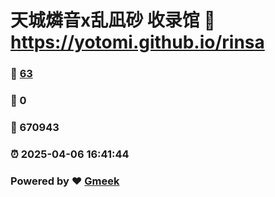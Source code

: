 # 天城燐音x乱凪砂 收录馆 :link: https://yotomi.github.io/rinsa 
### :page_facing_up: [63](https://yotomi.github.io/rinsa/tag.html) 
### :speech_balloon: 0 
### :hibiscus: 670943 
### :alarm_clock: 2025-04-06 16:41:44 
### Powered by :heart: [Gmeek](https://github.com/Meekdai/Gmeek)
